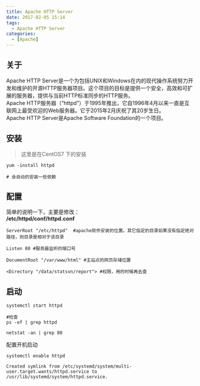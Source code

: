 ```yaml
---
title: Apache HTTP Server
date: 2017-02-05 15:14
tags: 
  - Apache HTTP Server 
categories:
  - [Apache]
---
```


## 关于
Apache HTTP Server是一个为包括UNIX和Windows在内的现代操作系统努力开发和维护的开源HTTP服务器项目。这个项目的目标是提供一个安全，高效和可扩展的服务器，提供与当前HTTP标准同步的HTTP服务。   
Apache HTTP服务器（“httpd”）于1995年推出，它自1996年4月以来一直是互联网上最受欢迎的Web服务器。它于2015年2月庆祝了其20岁生日。  
Apache HTTP Server是Apache Software Foundation的一个项目。

## 安装
> 这里是在CentOS7 下的安装

```
yum -install httpd

# 会自动的安装一些依赖

```

## 配置

简单的说明一下，主要是修改：  
**/etc/httpd/conf/httpd.conf**
```
ServerRoot "/etc/httpd"  #apache软件安装的位置。其它指定的目录如果没有指定绝对路径，则目录是相对于该目录

Listen 80 #服务器监听的端口号

DocumentRoot "/var/www/html" #主站点的网页存储位置

<Directory "/data/statsvn/report"> #权限，用的时候再去查

```

## 启动
```
systemctl start httpd

#检查
ps -ef | grep httpd  

netstat -an | grep 80
```

配置开机启动
```
systemctl enable httpd

Created symlink from /etc/systemd/system/multi-user.target.wants/httpd.service to /usr/lib/systemd/system/httpd.service.
```

